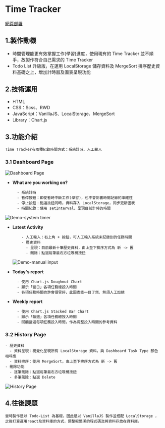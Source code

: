 # Time Tracker

[網頁部署](https://pin50195.github.io/timeTracker/)

## 1.製作動機

- 時間管理能更有效掌握工作(學習)進度，使用現有的 Time Tracker 並不順手，故製作符合自己需求的 Time Tracker
- Todo List 升級版，在運用 LocalStorage 儲存資料及 MergeSort 排序歷史資料基礎之上，增加計時器及圖表呈現功能

## 2.技術運用

- HTML
- CSS：Scss、RWD
- JavaScript：VanillaJS、LocalStorage、MergeSort
- Library：Chart.js

## 3.功能介紹

    Time Tracker有兩種紀錄時間方式：系統計時、人工輸入

### 3.1 Dashboard Page

![Dashboard Page](https://github.com/pin50195/timeTracker/assets/156511146/d4b3263c-2eaf-4b0c-81ff-b54456518b99)


- **What are you working on?**

        - 系統計時
        - 暫停按鈕：即使暫時中斷工作(學習)，也不會影響時間記錄的準確性
        - 停止按鈕：點選按鈕同時，資料存入 LocalStorage，同步更新圖表
        - 時間紀錄：使用 setInterval，呈現目前計時的時間

![Demo-system timer](https://github.com/pin50195/timeTracker/assets/156511146/31f0aad0-9bca-4724-bd15-d8e00f157488)

- **Latest Activity**

          - 人工輸入：右上角 + 按鈕，可人工輸入系統未記錄到的任務時間
          - 歷史資料
            - 呈現：目前最新十筆歷史資料，由上至下排序方式為 新 -> 舊
            - 刪除：點選每筆最右方垃圾桶按鈕

  ![Demo-manual input](https://github.com/pin50195/timeTracker/assets/156511146/f62fc3fa-f176-40c8-ab9a-067adf9a9aef)

- **Today's report**

        - 使用 Chart.js Doughnut Chart
        - 顯示「當日」各項任務總投入時間
        - 各項任務時間也許會很零碎，此圖表能一目了然，無須人工加總

- **Weekly report**

        - 使用 Chart.js Stacked Bar Chart
        - 顯示「每週」各項任務總投入時間
        - 回顧當週每項任務投入時間，作為調整投入時間的參考資料

### 3.2 History Page

    - 歷史資料
      - 資料呈現：視覺化呈現所有 LocalStorage 資料，與 Dashboard Task Type 顏色相呼應
      - 資料排序：使用 MergeSort，由上至下排序方式為 新 -> 舊
    - 刪除功能
      - 逐筆刪除：點選每筆最右方垃圾桶按鈕
      - 多筆刪除：點選 Delete

![History Page](https://github.com/pin50195/timeTracker/assets/156511146/6f2771b1-6c62-479b-be27-9d1a5526e4bd)

## 4.往後課題

    當時製作是以 Todo-List 為基礎，因此是以 VanillaJS 製作並搭配 LocalStorage ，
    之後打算運用react及資料庫的方式，調整較整潔的程式碼及將資料存放在資料庫。
